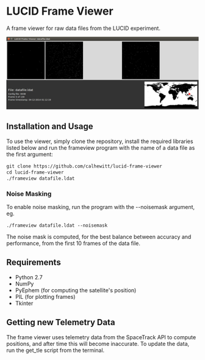 # LUCID Frame Viewer

A frame viewer for raw data files from the LUCID experiment.

![screenshot](img/screenshot.png)

## Installation and Usage

To use the viewer, simply clone the repository, install the required libraries listed below and run the frameview program with the name of a data file as the first argument:

```
git clone https://github.com/calhewitt/lucid-frame-viewer
cd lucid-frame-viewer
./frameview datafile.ldat
```

### Noise Masking

To enable noise masking, run the program with the --noisemask argument, eg.

```
./frameview datafile.ldat --noisemask
```

The noise mask is computed, for the best balance between accuracy and performance, from the first 10 frames of the data file. 

## Requirements

* Python 2.7
* NumPy
* PyEphem (for computing the satellite's position)
* PIL (for plotting frames)
* Tkinter

## Getting new Telemetry Data

The frame viewer uses telemetry data from the SpaceTrack API to compute positions, and after time this will become inaccurate. To update the data, run the get_tle script from the terminal.